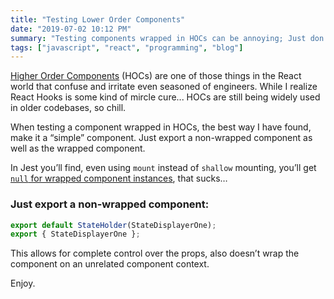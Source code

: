 ```yaml
---
title: "Testing Lower Order Components"
date: "2019-07-02 10:12 PM"
summary: "Testing components wrapped in HOCs can be annoying; Just don't do it."
tags: ["javascript", "react", "programming", "blog"]
---
```


[Higher Order Components](https://reactjs.org/docs/higher-order-components.html) (HOCs) are one of those things in the React world that confuse and irritate even seasoned of engineers.
While I realize React Hooks is some kind of mircle cure... HOCs are still being widely used in older codebases, so chill.

When testing a component wrapped in HOCs, the best way I have found, make it a “simple” component. Just export a non-wrapped component as well as the wrapped component.

In Jest you’ll find, even using `mount` instead of `shallow` mounting, you’ll get [`null` for wrapped component instances](https://github.com/airbnb/enzyme/issues/711), that sucks…

### Just export a non-wrapped component:

```javascript
export default StateHolder(StateDisplayerOne);
export { StateDisplayerOne };
```

This allows for complete control over the props, also doesn’t wrap the component on an unrelated component context.

Enjoy.
